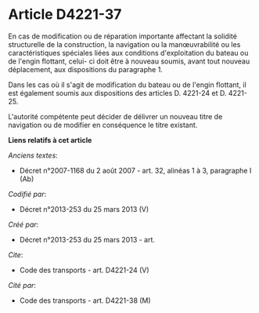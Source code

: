 # Article D4221-37

En cas de modification ou de réparation importante affectant la solidité structurelle de la construction, la navigation ou la
manœuvrabilité ou les caractéristiques spéciales liées aux conditions d'exploitation du bateau ou de l'engin flottant, celui-
ci doit être à nouveau soumis, avant tout nouveau déplacement, aux dispositions du paragraphe 1. 

Dans les cas où il s'agit de modification du bateau ou de l'engin flottant, il est également soumis aux dispositions des
articles D. 4221-24 et D. 4221-25. 

L'autorité compétente peut décider de délivrer un nouveau titre de navigation ou de modifier en conséquence le titre
existant.

**Liens relatifs à cet article**

_Anciens textes_:

  - Décret n°2007-1168 du 2 août 2007 - art. 32, alinéas 1 à 3, paragraphe I (Ab)

_Codifié par_:

  - Décret n°2013-253 du 25 mars 2013 (V)

_Créé par_:

  - Décret n°2013-253 du 25 mars 2013 - art.

_Cite_:

  - Code des transports - art. D4221-24 (V)

_Cité par_:

  - Code des transports - art. D4221-38 (M)
